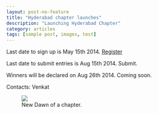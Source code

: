 ```yaml
---
layout: post-no-feature
title: "Hyderabad chapter launches"
description: "Launching Hyderabad Chapter"
category: articles
tags: [sample post, images, test]
---
```


Last date to sign up is May 15th 2014. [Register](http://www.eventbrite.com/e/web-mobile-application-development-contest-startupbrk-hyderabad-tickets-11328218005?aff=eorg)

Last date to submit entries is Aug 15th 2014. Submit.

Winners will be declared on Aug 26th 2014. Coming soon.

Contacts: Venkat

<figure>
	<img src="http://farm9.staticflickr.com/8426/7758832526_cc8f681e48_c.jpg">
	<figcaption>New Dawn of a chapter.</figcaption>
</figure>
